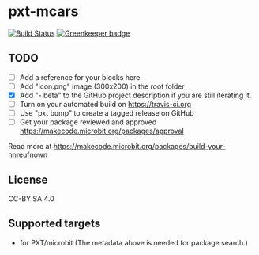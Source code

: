 # pxt-mcars

[![Build Status](https://travis-ci.org/kcomain/pxt-cars.svg?branch=master)](https://travis-ci.org/kcomain/pxt-cars) [![Greenkeeper badge](https://badges.greenkeeper.io/kcomain/pxt-cars.svg)](https://greenkeeper.io/)

## TODO

- [ ] Add a reference for your blocks here
- [ ] Add "icon.png" image (300x200) in the root folder
- [X] Add "- beta" to the GitHub project description if you are still iterating it.
- [ ] Turn on your automated build on https://travis-ci.org
- [ ] Use "pxt bump" to create a tagged release on GitHub
- [ ] Get your package reviewed and approved https://makecode.microbit.org/packages/approval

Read more at https://makecode.microbit.org/packages/build-your-nnreufnown

## License

CC-BY SA 4.0

## Supported targets

* for PXT/microbit
(The metadata above is needed for package search.)

